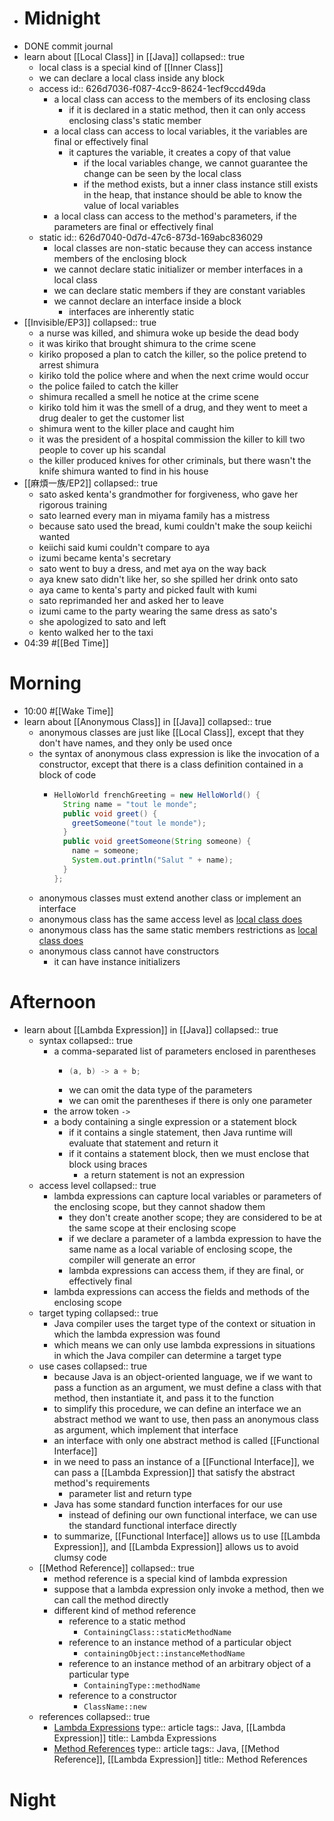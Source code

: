 - # Midnight
- DONE commit journal
- learn about [[Local Class]] in [[Java]]
  collapsed:: true
	- local class is a special kind of [[Inner Class]]
	- we can declare a local class inside any block
	- access
	  id:: 626d7036-f087-4cc9-8624-1ecf9ccd49da
		- a local class can access to the members of its enclosing class
			- if it is declared in a static method, then it can only access enclosing class's static member
		- a local class can access to local variables, it the variables are final or effectively final
			- it captures the variable, it creates a copy of that value
				- if the local variables change, we cannot guarantee the change can be seen by the local class
				- if the method exists, but a inner class instance still exists in the heap, that instance should be able to know the value of local variables
		- a local class can access to the method's parameters, if the parameters are final or effectively final
	- static
	  id:: 626d7040-0d7d-47c6-873d-169abc836029
		- local classes are non-static because they can access instance members of the enclosing block
		- we cannot declare static initializer or member interfaces in a local class
		- we can declare static members if they are constant variables
		- we cannot declare an interface inside a block
			- interfaces are inherently static
- [[Invisible/EP3]]
  collapsed:: true
	- a nurse was killed, and shimura woke up beside the dead body
	- it was kiriko that brought shimura to the crime scene
	- kiriko proposed a plan to catch the killer, so the police pretend to arrest shimura
	- kiriko told the police where and when the next crime would occur
	- the police failed to catch the killer
	- shimura recalled a smell he notice at the crime scene
	- kiriko told him it was the smell of a drug, and they went to meet a drug dealer to get the customer list
	- shimura went to the killer place and caught him
	- it was the president of a hospital commission the killer to kill two people to cover up his scandal
	- the killer produced knives for other criminals, but there wasn't the knife shimura wanted to find in his house
- [[麻煩一族/EP2]]
  collapsed:: true
	- sato asked kenta's grandmother for forgiveness, who gave her rigorous training
	- sato learned every man in miyama family has a mistress
	- because sato used the bread, kumi couldn't make the soup keiichi wanted
	- keiichi said kumi couldn't compare to aya
	- izumi became kenta's secretary
	- sato went to buy a dress, and met aya on the way back
	- aya knew sato didn't like her, so she spilled her drink onto sato
	- aya came to kenta's party and picked fault with kumi
	- sato reprimanded her and asked her to leave
	- izumi came to the party wearing the same dress as sato's
	- she apologized to sato and left
	- kento walked her to the taxi
- 04:39 #[[Bed Time]]
# Morning
- 10:00 #[[Wake Time]]
- learn about [[Anonymous Class]] in [[Java]]
  collapsed:: true
	- anonymous classes are just like [[Local Class]], except that they don't have names, and they only be used once
	- the syntax of anonymous class expression is like the invocation of a constructor, except that there is a class definition contained in a block of code
		- ```java
		  HelloWorld frenchGreeting = new HelloWorld() {
		    String name = "tout le monde";
		    public void greet() {
		      greetSomeone("tout le monde");
		    }
		    public void greetSomeone(String someone) {
		      name = someone;
		      System.out.println("Salut " + name);
		    }
		  };
		  ```
	- anonymous classes must extend another class or implement an interface
	- anonymous class has the same access level as [local class does](((626d7036-f087-4cc9-8624-1ecf9ccd49da)))
	- anonymous class has the same static members restrictions as [local class does](((626d7040-0d7d-47c6-873d-169abc836029)))
	- anonymous class cannot have constructors
		- it can have instance initializers
# Afternoon
- learn about [[Lambda Expression]] in [[Java]]
  collapsed:: true
	- syntax
	  collapsed:: true
		- a comma-separated list of parameters enclosed in parentheses
			- ```java
			  (a, b) -> a + b;
			  ```
			- we can omit the data type of the parameters
			- we can omit the parentheses if there is only one parameter
		- the arrow token `->`
		- a body containing a single expression or a statement block
			- if it contains a single statement, then Java runtime will evaluate that statement and return it
			- if it contains a statement block, then we must enclose that block using braces
				- a return statement is not an expression
	- access level
	  collapsed:: true
		- lambda expressions can capture local variables or parameters of the enclosing scope, but they cannot shadow them
			- they don't create another scope; they are considered to be at the same scope at their enclosing scope
			- if we declare a parameter of a lambda expression to have the same name as a local variable of enclosing scope, the compiler will generate an error
			- lambda expressions can access them, if they are final, or effectively final
		- lambda expressions can access the fields and methods of the enclosing scope
	- target typing
	  collapsed:: true
		- Java compiler uses the target type of the context or situation in which the lambda expression was found
		- which means we can only use lambda expressions in situations in which the Java compiler can determine a target type
	- use cases
	  collapsed:: true
		- because Java is an object-oriented language, we if we want to pass a function as an argument, we must define a class with that method, then instantiate it, and pass it to the function
		- to simplify this procedure, we can define an interface we an abstract method we want to use, then pass an anonymous class as argument, which implement that interface
		- an interface with only one abstract method is called [[Functional Interface]]
		- in we need to pass an instance of a [[Functional Interface]], we can pass a [[Lambda Expression]] that satisfy the abstract method's requirements
			- parameter list and return type
		- Java has some standard function interfaces for our use
			- instead of defining our own functional interface, we can use the standard functional interface directly
		- to summarize, [[Functional Interface]] allows us to use [[Lambda Expression]], and [[Lambda Expression]] allows us to avoid clumsy code
	- [[Method Reference]]
	  collapsed:: true
		- method reference is a special kind of lambda expression
		- suppose that a lambda expression only invoke a method, then we can call the method directly
		- different kind of method reference
			- reference to a static method
				- `ContainingClass::staticMethodName`
			- reference to an instance method of a particular object
				- `containingObject::instanceMethodName`
			- reference to an instance method of an arbitrary object of a particular type
				- `ContainingType::methodName`
			- reference to a constructor
				- `ClassName::new`
	- references
	  collapsed:: true
		- [Lambda Expressions](https://docs.oracle.com/javase/tutorial/java/javaOO/lambdaexpressions.html) 
		  type:: article
		  tags:: Java, [[Lambda Expression]] 
		  title:: Lambda Expressions
		- [Method References](https://docs.oracle.com/javase/tutorial/java/javaOO/methodreferences.html) 
		  type:: article
		  tags:: Java, [[Method Reference]], [[Lambda Expression]] 
		  title:: Method References
# Night